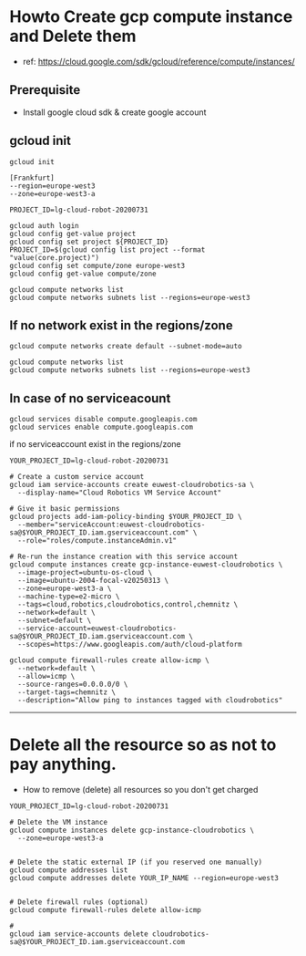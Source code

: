 # Howto Create gcp compute instance and Delete them

- ref: https://cloud.google.com/sdk/gcloud/reference/compute/instances/

## Prerequisite
- Install google cloud sdk & create google account

## gcloud init
```
gcloud init
```


```
[Frankfurt]
--region=europe-west3
--zone=europe-west3-a
```

```
PROJECT_ID=lg-cloud-robot-20200731 

gcloud auth login
gcloud config get-value project
gcloud config set project ${PROJECT_ID}
PROJECT_ID=$(gcloud config list project --format "value(core.project)")
gcloud config set compute/zone europe-west3  
gcloud config get-value compute/zone

gcloud compute networks list
gcloud compute networks subnets list --regions=europe-west3
```


## If no network exist in the regions/zone
```
gcloud compute networks create default --subnet-mode=auto

gcloud compute networks list
gcloud compute networks subnets list --regions=europe-west3
```

## In case of no serviceacount 
```
gcloud services disable compute.googleapis.com
gcloud services enable compute.googleapis.com
```

if no serviceaccount exist in the regions/zone
```
YOUR_PROJECT_ID=lg-cloud-robot-20200731

# Create a custom service account
gcloud iam service-accounts create euwest-cloudrobotics-sa \
  --display-name="Cloud Robotics VM Service Account"

# Give it basic permissions
gcloud projects add-iam-policy-binding $YOUR_PROJECT_ID \
  --member="serviceAccount:euwest-cloudrobotics-sa@$YOUR_PROJECT_ID.iam.gserviceaccount.com" \
  --role="roles/compute.instanceAdmin.v1"

# Re-run the instance creation with this service account
gcloud compute instances create gcp-instance-euwest-cloudrobotics \
  --image-project=ubuntu-os-cloud \
  --image=ubuntu-2004-focal-v20250313 \
  --zone=europe-west3-a \
  --machine-type=e2-micro \
  --tags=cloud,robotics,cloudrobotics,control,chemnitz \
  --network=default \
  --subnet=default \
  --service-account=euwest-cloudrobotics-sa@$YOUR_PROJECT_ID.iam.gserviceaccount.com \
  --scopes=https://www.googleapis.com/auth/cloud-platform
 ``` 

```
gcloud compute firewall-rules create allow-icmp \
  --network=default \
  --allow=icmp \
  --source-ranges=0.0.0.0/0 \
  --target-tags=chemnitz \
  --description="Allow ping to instances tagged with cloudrobotics"
```


---


# Delete all the resource so as not to pay anything.
- How to remove (delete) all resources so you don't get charged

```
YOUR_PROJECT_ID=lg-cloud-robot-20200731

# Delete the VM instance
gcloud compute instances delete gcp-instance-cloudrobotics \
  --zone=europe-west3-a


# Delete the static external IP (if you reserved one manually)  
gcloud compute addresses list
gcloud compute addresses delete YOUR_IP_NAME --region=europe-west3


# Delete firewall rules (optional)
gcloud compute firewall-rules delete allow-icmp
  
#  
gcloud iam service-accounts delete cloudrobotics-sa@$YOUR_PROJECT_ID.iam.gserviceaccount.com
```
  
